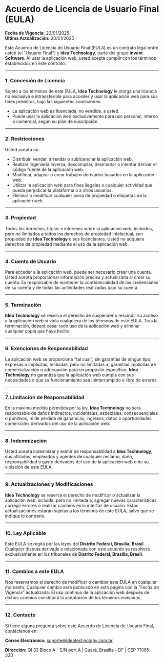 # **Acuerdo de Licencia de Usuario Final (EULA)** 

**Fecha de Vigencia:** 20/01/2025  
**Última Actualización:** 20/01/2025

Este Acuerdo de Licencia de Usuario Final (EULA) es un contrato legal entre usted (el "Usuario Final") y **Idea Technology**, parte del grupo **Invent Software**. Al usar la aplicación web, usted acepta cumplir con los términos establecidos en este contrato.

---

### **1. Concesión de Licencia**
Sujeto a los términos de este EULA, **Idea Technology** le otorga una licencia no exclusiva e intransferible para acceder y usar la aplicación web para sus fines previstos, bajo las siguientes condiciones:
- La aplicación web es licenciada, no vendida, a usted.
- Puede usar la aplicación web exclusivamente para uso personal, interno o comercial, según su plan de suscripción.

---

### **2. Restricciones**
Usted acepta no:
- Distribuir, vender, arrendar o sublicenciar la aplicación web.
- Realizar ingeniería inversa, descompilar, desmontar o intentar derivar el código fuente de la aplicación web.
- Modificar, adaptar o crear trabajos derivados basados en la aplicación web.
- Utilizar la aplicación web para fines ilegales o cualquier actividad que pueda perjudicar la plataforma o a otros usuarios.
- Eliminar o modificar cualquier aviso de propiedad o etiquetas de la aplicación web.

---

### **3. Propiedad**
Todos los derechos, títulos e intereses sobre la aplicación web, incluidos, pero no limitados a todos los derechos de propiedad intelectual, son propiedad de **Idea Technology** o sus licenciantes. Usted no adquiere derechos de propiedad mediante el uso de la aplicación web.

---

### **4. Cuenta de Usuario**
Para acceder a la aplicación web, puede ser necesario crear una cuenta. Usted acepta proporcionar información precisa y actualizada al crear su cuenta. Es responsable de mantener la confidencialidad de las credenciales de su cuenta y de todas las actividades realizadas bajo su cuenta.

---

### **5. Terminación**
**Idea Technology** se reserva el derecho de suspender o rescindir su acceso a la aplicación web si viola cualquiera de los términos de este EULA. Tras la terminación, deberá cesar todo uso de la aplicación web y eliminar cualquier copia que haya hecho.

---

### **6. Exenciones de Responsabilidad**
La aplicación web se proporciona "tal cual", sin garantías de ningún tipo, expresas o implícitas, incluidas, pero no limitadas a, garantías implícitas de comercialización o adecuación para un propósito específico. **Idea Technology** no garantiza que la aplicación web cumpla con sus necesidades o que su funcionamiento sea ininterrumpido o libre de errores.

---

### **7. Limitación de Responsabilidad**
En la máxima medida permitida por la ley, **Idea Technology** no será responsable de daños indirectos, incidentales, especiales, consecuenciales o punitivos, ni de pérdida de ganancias, ingresos, datos o oportunidades comerciales derivados del uso de la aplicación web.

---

### **8. Indemnización**
Usted acepta indemnizar y eximir de responsabilidad a **Idea Technology**, sus afiliados, empleados y agentes de cualquier reclamo, daño, responsabilidad o gasto derivados del uso de la aplicación web o de su violación de este EULA.

---

### **9. Actualizaciones y Modificaciones**
**Idea Technology** se reserva el derecho de modificar o actualizar la aplicación web, incluida, pero no limitada a, agregar nuevas características, corregir errores o realizar cambios en la interfaz de usuario. Estas actualizaciones estarán sujetas a los términos de este EULA, salvo que se indique lo contrario.

---

### **10. Ley Aplicable**
Este EULA se regirá por las leyes del **Distrito Federal, Brasilia, Brasil**. Cualquier disputa derivada o relacionada con este acuerdo se resolverá exclusivamente en los tribunales de **Distrito Federal, Brasilia, Brasil**.

---

### **11. Cambios a este EULA**
Nos reservamos el derecho de modificar o cambiar este EULA en cualquier momento. Cualquier cambio será publicado en esta página con la "Fecha de Vigencia" actualizada. El uso continuo de la aplicación web después de dichos cambios constituirá la aceptación de los términos revisados.

---

### **12. Contacto**
Si tiene alguna pregunta sobre este Acuerdo de Licencia de Usuario Final, contáctenos en:

**Correo Electrónico:** suporte@ideatechnology.com.br  

**Dirección:** QI 33 Bloco A - S/N port A | Guará, Brasília - DF | CEP 71065-330  
